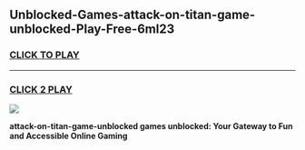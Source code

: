 
## Unblocked-Games-attack-on-titan-game-unblocked-Play-Free-6ml23
<h3>
<a href="https://premium76.site?title=attack-on-titan-game-unblocked&ref=18A">CLICK TO PLAY</a></h3>
<hr>

<h3>
<a href="https://premium76.site?title=attack-on-titan-game-unblocked&ref=18A">CLICK 2 PLAY</a>
  
</h3>

<a href="https://premium76.site?title=attack-on-titan-game-unblocked&ref=18A"><img src="https://clearcache.store/games.png"></a>


**attack-on-titan-game-unblocked games unblocked: Your Gateway to Fun and Accessible Online Gaming**
